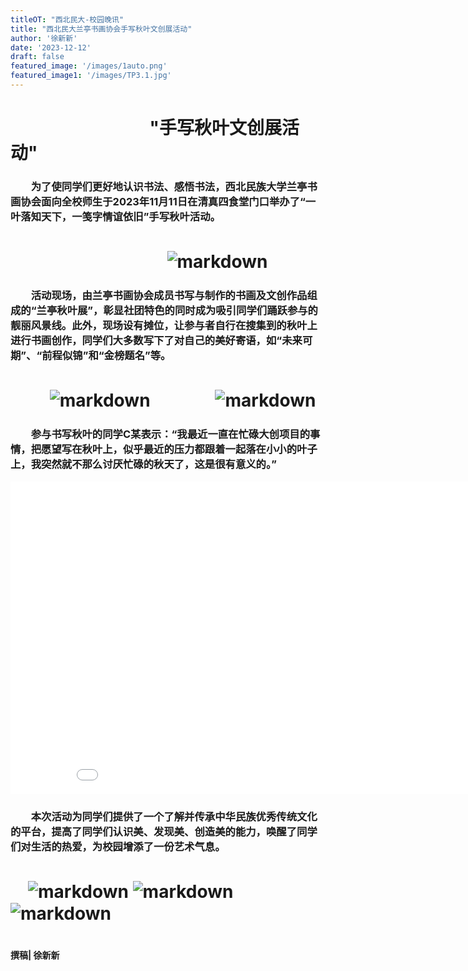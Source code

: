 ```yaml
---
titleOT: "西北民大-校园晚讯"
title: "西北民大兰亭书画协会手写秋叶文创展活动"
author: '徐新新'
date: '2023-12-12'
draft: false
featured_image: '/images/1auto.png'
featured_image1: '/images/TP3.1.jpg'
---
```


#  　　 　   　　   　   　"手写秋叶文创展活动"
### 　　为了使同学们更好地认识书法、感悟书法，西北民族大学兰亭书画协会面向全校师生于2023年11月11日在清真四食堂门口举办了“一叶落知天下，一笺字情谊依旧”手写秋叶活动。
#  　 　   　　   　   　　　![markdown](/images/TP3.jpg)
### 　　活动现场，由兰亭书画协会成员书写与制作的书画及文创作品组成的“兰亭秋叶展”，彰显社团特色的同时成为吸引同学们踊跃参与的靓丽风景线。此外，现场设有摊位，让参与者自行在搜集到的秋叶上进行书画创作，同学们大多数写下了对自己的美好寄语，如“未来可期”、“前程似锦”和“金榜题名”等。
#  　   　![markdown](/images/TP3.2.jpg) 　   　　  ![markdown](/images/TP3.3.jpg)
### 　　参与书写秋叶的同学C某表示：“我最近一直在忙碌大创项目的事情，把愿望写在秋叶上，似乎最近的压力都跟着一起落在小小的叶子上，我突然就不那么讨厌忙碌的秋天了，这是很有意义的。”
<iframe src="//player.bilibili.com/player.html?aid=580106077&bvid=BV1s64y1W7xn&cid=1374494290&p=1" scrolling="no" border="0" frameborder="no" framespacing="0" allowfullscreen="true"width="900px" height="500px"> </iframe>

### 　　本次活动为同学们提供了一个了解并传承中华民族优秀传统文化的平台，提高了同学们认识美、发现美、创造美的能力，唤醒了同学们对生活的热爱，为校园增添了一份艺术气息。
#  　![markdown](/images/TP3.4.jpg)  ![markdown](/images/TP3.6.jpg)  ![markdown](/images/TP3.5.jpg)   
                                        

####  　  　　  　　  　　  　　  　　  　　  　   　　   　   　　   　   　　   　   　　   　   　　   　   　　  　　  　　 撰稿|  徐新新
